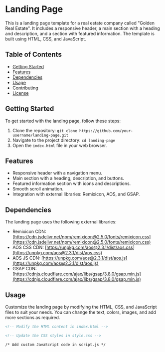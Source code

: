 # Landing Page

This is a landing page template for a real estate company called "Golden Real Estate". It includes a responsive header, a main section with a heading and description, and a section with featured information. The template is built using HTML, CSS, and JavaScript.

## Table of Contents

- [Getting Started](#getting-started)
- [Features](#features)
- [Dependencies](#dependencies)
- [Usage](#usage)
- [Contributing](#contributing)
- [License](#license)

## Getting Started

To get started with the landing page, follow these steps:

1. Clone the repository: `git clone https://github.com/your-username/landing-page.git`
2. Navigate to the project directory: `cd landing-page`
3. Open the `index.html` file in your web browser.

## Features

- Responsive header with a navigation menu.
- Main section with a heading, description, and buttons.
- Featured information section with icons and descriptions.
- Smooth scroll animation.
- Integration with external libraries: Remixicon, AOS, and GSAP.

## Dependencies

The landing page uses the following external libraries:

- Remixicon CDN: [https://cdn.jsdelivr.net/npm/remixicon@2.5.0/fonts/remixicon.css](https://cdn.jsdelivr.net/npm/remixicon@2.5.0/fonts/remixicon.css)
- AOS CSS CDN: [https://unpkg.com/aos@2.3.1/dist/aos.css](https://unpkg.com/aos@2.3.1/dist/aos.css)
- AOS JS CDN: [https://unpkg.com/aos@2.3.1/dist/aos.js](https://unpkg.com/aos@2.3.1/dist/aos.js)
- GSAP CDN: [https://cdnjs.cloudflare.com/ajax/libs/gsap/3.8.0/gsap.min.js](https://cdnjs.cloudflare.com/ajax/libs/gsap/3.8.0/gsap.min.js)

## Usage

Customize the landing page by modifying the HTML, CSS, and JavaScript files to suit your needs. You can change the text, colors, images, and add more sections as required.

```html
<!-- Modify the HTML content in index.html -->

<!-- Update the CSS styles in style.css -->

/* Add custom JavaScript code in script.js */
